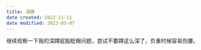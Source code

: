 ```yaml
---
title: 深蹲
date created: 2022-11-11
date modified: 2023-03-07
---
```


继续观察一下我的深蹲屁股眨眼问题，尝试不要蹲这么深了，负重时候容易伤腰。
